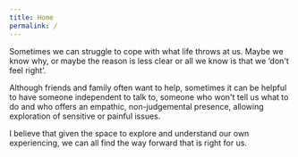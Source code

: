 ```yaml
---
title: Home
permalink: /
---
```

Sometimes we can struggle to cope with what life throws at us. Maybe we know why, or maybe the reason is less clear or all we know is that we ‘don&#39;t feel right’.

Although friends and family often want to help, sometimes it can be helpful to have someone independent to talk to, someone who won&#39;t tell us what to do and who offers an empathic, non-judgemental presence, allowing exploration of sensitive or painful issues.

I believe that given the space to explore and understand our own experiencing, we can all find the way forward that is right for us.
